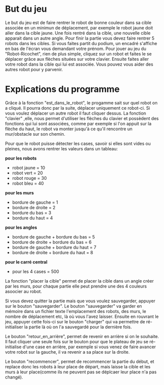 # But du jeu
Le but du jeu est de faire rentrer le robot de bonne couleur dans sa cible associée en un minimun de déplacement, par exemple le robot jaune doit aller dans la cible jaune. Une fois rentré dans la cible, une nouvelle cible apparait dans un autre angle. Pour finir la partie vous devez faire rentrer 5 robots dans les cibles. Si vous faites partit du podium, un encadré s'affiche en bas de l'écran vous demandant votre prénom.
Pour jouer au jeu du "Robot-Ricochet", rien de plus simple, cliquez sur un robot et faites le se déplacer grâce aux flèches situées sur votre clavier. Ensuite faites aller votre robot dans la cible qui lui est associée. Vous pouvez vous aider des autres robot pour y parvenir.

# Explications du programme
Grâce à la fonction "est_dans_le_robot", le progamme sait sur quel robot on a cliqué. Il pourra donc par la suite, déplacer uniquement ce robot-ci. Si vous voulez déplacer un autre robot il faut cliquer dessus.
La fonction "clavier" ,elle, nous permet d'utiliser les flèches du clavier et possèdent des fonctions qui lui sont associées, comme par exemple si l'on appuit sur la flèche du haut, le robot va monter jusqu'à ce qu'il rencontre un mur/obstacle sur son chemin.

Pour que le robot puisse détecter les cases, savoir si elles sont vides ou pleines, nous avons rentrer les valeurs dans un tableau:

**pour les robots**
- robot jaune = 10
- robot vert = 20
- robot rouge = 30
- robot bleu = 40

**pour les murs**
- bordure de gauche = 1
- bordure de droite = 2
- bordure du bas = 3
- bordure du haut = 4

**pour les angles**
- bordure de gauche + bordure du bas = 5
- bordure de droite + bordure du bas = 6
- bordure de gauche + bordure du haut = 7
- bordure de droite + bordure du haut = 8

**pour le carré central**
- pour les 4 cases = 500

La fonction "placer la cible" permet de placer la cible dans un angle créer par les murs, pour chaque partie elle peut prendre une des 4 couleurs asoocier au robot.

Si vous devez quitter la partie mais que vous voulez sauvegarder, appuyer sur le bouton "sauvegarder". Le bouton "sauvegarder" va garder en mémoire dans un fichier texte l'emplacement des robots, des murs, le nombre de déplacement etc, là où vous l'avez laisser. Ensuite en rouvrant le jeu, appuyer cette fois-ci sur le bouton "charger" qui va permettre de ré-initialiser la partie là où on l'a sauvegardé pour la dernière fois.

Le bouton "retour_en_arrière", permet de revenir en arrière si on le souhaite. Il faut cliquer une seule fois sur le bouton pour que le plateau de jeu se ré-initialise d'une case en arrière, par exemple si vous venez de faire avancer votre robot sur la gauche, il va revenir a sa place sur la droite.

Le bouton "recommencer", permet de recommencer la partie du début, et replace donc les robots à leur place de départ, mais laisse la cible et les murs à leur place(comme ils ne peuvent pas se déplcaer leur place n'a pas changé).

